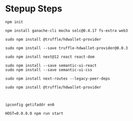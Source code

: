 

# Stepup Steps

```script
npm init
```

```script
npm install ganache-cli mocha solc@0.4.17 fs-extra web3
```

```script
sudo npm install @truffle/hdwallet-provider
```

```script
sudo npm install --save truffle-hdwallet-provider@0.0.3
```

```script
sudo npm install next@12 react react-dom   
```

```script
sudo npm install --save semantic-ui-react
sudo npm install --save semantic-ui-css
```

```script
sudo npm install next-routes --legacy-peer-deps
```


```
sudo npm install @truffle/hdwallet-provider

```


```terminal


ipconfig getifaddr en0

HOST=0.0.0.0 npm run start 

```
